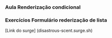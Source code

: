 ### Aula Renderização condicional 

### Exercícios Formulário rederização de lista 

[Link do surge] (disastrous-scent.surge.sh)



